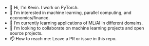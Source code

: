 - 👋 Hi, I’m Kevin. I work on PyTorch.
- 👀 I’m interested in machine learning, parallel computing, and economics/finance.
- 🌱 I’m currently learning applications of ML/AI in different domains.
- 💞️ I’m looking to collaborate on machine learning projects and open source projects.
- 📫 How to reach me: Leave a PR or issue in this repo.

<!---
NivekT/NivekT is a ✨ special ✨ repository because its `README.md` (this file) appears on your GitHub profile.
You can click the Preview link to take a look at your changes.
--->
